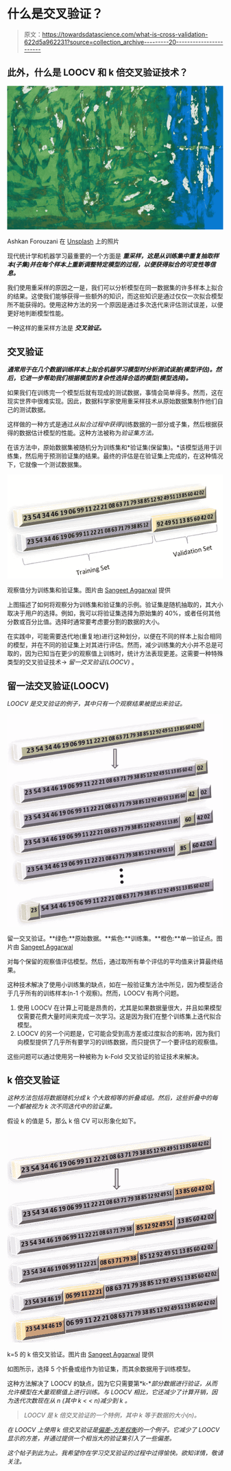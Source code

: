 # 什么是交叉验证？

> 原文：<https://towardsdatascience.com/what-is-cross-validation-622d5a962231?source=collection_archive---------20----------------------->

## 此外，什么是 LOOCV 和 k 倍交叉验证技术？

![](img/c35eebb2f41534a8209921a27a4969ef.png)

Ashkan Forouzani 在 [Unsplash](https://unsplash.com?utm_source=medium&utm_medium=referral) 上的照片

现代统计学和机器学习最重要的一个方面是 ***重采样，这是从训练集中重复抽取样本(子集)并在每个样本上重新调整特定模型的过程，以便获得拟合的可变性等信息。***

我们使用重采样的原因之一是，我们可以分析模型在同一数据集的许多样本上拟合的结果。这使我们能够获得一些额外的知识，而这些知识是通过仅仅一次拟合模型所不能获得的。使用这种方法的另一个原因是通过多次迭代来评估测试误差，以便更好地判断模型性能。

一种这样的重采样方法是 ***交叉验证。***

## 交叉验证

***通常用于在几个数据训练样本上拟合机器学习模型时分析测试误差(模型评估)。然后，它进一步帮助我们根据模型的复杂性选择合适的模型(模型选择)。***

如果我们在训练完一个模型后就有现成的测试数据，事情会简单得多。然而，这在现实世界中很难实现。因此，数据科学家使用重采样技术从原始数据集制作他们自己的测试数据。

这样做的一种方式是通过*从拟合过程中获得*训练数据的一部分或子集，然后根据获得的数据估计模型的性能。这种方法被称为*验证集方法。*

在该方法中，原始数据集被随机分为训练集和*验证集(保留集)。*该模型适用于训练集，然后用于预测验证集的结果。最终的评估是在验证集上完成的，在这种情况下，它就像一个测试数据集。

![](img/7e8be7e51482dd4be5e12d40e479e5ca.png)

观察值分为训练集和验证集。图片由 [Sangeet Aggarwal](https://medium.com/u/db3258338f2f?source=post_page-----622d5a962231--------------------------------) 提供

上图描述了如何将观察分为训练集和验证集的示例。验证集是随机抽取的，其大小取决于用户的选择。例如，我可以将验证集选择为原始集的 40%，或者任何其他分数或百分比值。选择时通常要考虑要分割的数据的大小。

在实践中，可能需要迭代地(重复地)进行这种划分，以便在不同的样本上拟合相同的模型，并在不同的验证集上对其进行评估。然而，减少训练集的大小并不总是可取的，因为已知当在更少的观察值上训练时，统计方法表现更差。这需要一种特殊类型的交叉验证技术→ *留一交叉验证(LOOCV)* 。

## 留一法交叉验证(LOOCV)

*LOOCV 是交叉验证的例子，其中只有一个观察结果被提出来验证。*

![](img/047b3bb2965430ab28626dc7606922dd.png)

留一交叉验证。**绿色:**原始数据。**紫色:**训练集。**橙色:**单一验证点。图片由 [Sangeet Aggarwal](https://medium.com/u/db3258338f2f?source=post_page-----622d5a962231--------------------------------)

对每个保留的观察值评估模型。然后，通过取所有单个评估的平均值来计算最终结果。

这种技术解决了使用小训练集的缺点，如在一般验证集方法中所见，因为模型适合于几乎所有的训练样本(n-1 个观察)。然而，LOOCV 有两个问题。

1.  使用 LOOCV 在计算上可能是昂贵的，尤其是如果数据量很大，并且如果模型仅需要花费大量时间来完成一次学习。这是因为我们在整个训练集上迭代拟合模型。
2.  LOOCV 的另一个问题是，它可能会受到高方差或过度拟合的影响，因为我们向模型提供了几乎所有要学习的训练数据，而只提供了一个要评估的观察值。

这些问题可以通过使用另一种被称为 k-Fold 交叉验证的验证技术来解决。

## k 倍交叉验证

*这种方法包括将数据随机分成 k 个大致相等的折叠或组。然后，这些折叠中的每一个都被视为 k 次不同迭代中的验证集。*

假设 k 的值是 5，那么 k 倍 CV 可以形象化如下。

![](img/bacd9e5ee98831132a2fb48f6e388322.png)

k=5 的 k 倍交叉验证。图片由 [Sangeet Aggarwal](https://medium.com/u/db3258338f2f?source=post_page-----622d5a962231--------------------------------) 提供

如图所示，选择 5 个折叠或组作为验证集，而其余数据用于训练模型。

这种方法解决了 LOOCV 的缺点，因为它只需要第*k-**部分数据进行验证，从而允许模型在大量观察值上进行训练。与 LOOCV 相比，它还减少了计算开销，因为迭代次数现在从 *n* (其中 k < < n)减少到 *k* 。*

> *LOOCV 是 k 倍交叉验证的一个特例，其中 k 等于数据的大小(n)。*

*在 LOOCV 上使用 k 倍交叉验证是[偏差-方差权衡](/bias-variance-tradeoff-7ca56ba182a?source=---------5------------------)的一个例子。它减少了 LOOCV 显示的方差，并通过提供一个相当大的验证集引入了一些偏差。*

*这个帖子到此为止。我希望你在学习交叉验证的过程中过得愉快。欲知详情，敬请关注。*